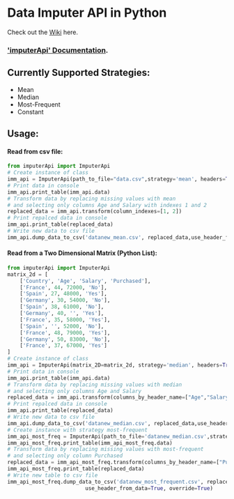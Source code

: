 # Data Imputer API in Python

Check out the [Wiki](<https://en.wikipedia.org/wiki/Imputation_(statistics)>) here.

### ['imputerApi' Documentation](https://mannasoumya.github.io/imputerApi/).

## Currently Supported Strategies:

- Mean
- Median
- Most-Frequent
- Constant

## Usage:

#### Read from csv file:

```python
from imputerApi import ImputerApi
# Create instance of class
imm_api = ImputerApi(path_to_file="data.csv",strategy='mean', headers=True)
# Print data in console
imm_api.print_table(imm_api.data)
# Transform data by replacing missing values with mean
# and selecting only columns Age and Salary with indexes 1 and 2
replaced_data = imm_api.transform(column_indexes=[1, 2])
# Print repalced data in console
imm_api.print_table(replaced_data)
# Write new data to csv file
imm_api.dump_data_to_csv('datanew_mean.csv', replaced_data,use_header_from_data=True, override=True)
```

#### Read from a Two Dimensional Matrix (Python List):

```python
from imputerApi import ImputerApi
matrix_2d = [
    ['Country', 'Age', 'Salary', 'Purchased'],
    ['France', 44, 72000, 'No'],
    ['Spain', 27, 48000, 'Yes'],
    ['Germany', 30, 54000, 'No'],
    ['Spain', 38, 61000, 'No'],
    ['Germany', 40, '', 'Yes'],
    ['France', 35, 58000, 'Yes'],
    ['Spain', '', 52000, 'No'],
    ['France', 48, 79000, 'Yes'],
    ['Germany', 50, 83000, 'No'],
    ['France', 37, 67000, 'Yes']
]
# Create instance of class
imm_api = ImputerApi(matrix_2D=matrix_2d, strategy='median', headers=True)
# Print data in console
imm_api.print_table(imm_api.data)
# Transform data by replacing missing values with median
# and selecting only columns Age and Salary
replaced_data = imm_api.transform(columns_by_header_name=["Age","Salary"])
# Print repalced data in console
imm_api.print_table(replaced_data)
# Write new data to csv file
imm_api.dump_data_to_csv('datanew_median.csv', replaced_data,use_header_from_data=True,override=True)
# Create instance with strategy most-frequent
imm_api_most_freq = ImputerApi(path_to_file='datanew_median.csv',strategy="most-frequent",headers=True)
imm_api_most_freq.print_table(imm_api_most_freq.data)
# Transform data by replacing missing values with most-frequent
# and selecting only column Purchased
replaced_data = imm_api_most_freq.transform(columns_by_header_name=["Purchased"])
imm_api_most_freq.print_table(replaced_data)
# Write new table to csv file
imm_api_most_freq.dump_data_to_csv('datanew_most_frequent.csv', replaced_data,
                         use_header_from_data=True, override=True)
```
